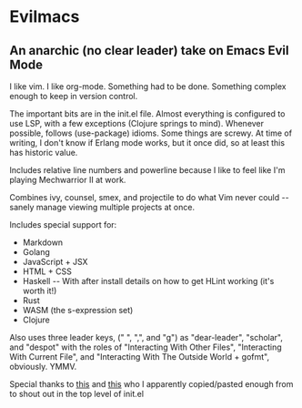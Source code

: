 # Evilmacs
## An anarchic (no clear leader) take on Emacs Evil Mode
I like vim. I like org-mode. Something had to be done. Something complex enough to keep in version control.

The important bits are in the init.el file. Almost everything is configured to use LSP, with a few exceptions (Clojure springs to mind). Whenever possible, follows (use-package) idioms. Some things are screwy. At time of writing, I don't know if Erlang mode works, but it once did, so at least this has historic value.

Includes relative line numbers and powerline because I like to feel like I'm playing Mechwarrior II at work.

Combines ivy, counsel, smex, and projectile to do what Vim never could -- sanely manage viewing multiple projects at once.

Includes special support for:
* Markdown
* Golang
* JavaScript + JSX
* HTML + CSS
* Haskell -- With after install details on how to get HLint working (it's worth it!)
* Rust
* WASM (the s-expression set)
* Clojure

Also uses three leader keys, (" ", ",", and "g") as "dear-leader", "scholar", and "despot" with the roles of "Interacting With Other Files", "Interacting With Current File", and "Interacting With The Outside World + gofmt", obviously. YMMV.

Special thanks to [this](https://sam217pa.github.io/2016/09/02/how-to-build-your-own-spacemacs/) and [this](https://jamiecollinson.com/blog/my-emacs-config/) who I apparently copied/pasted enough from to shout out in the top level of init.el
